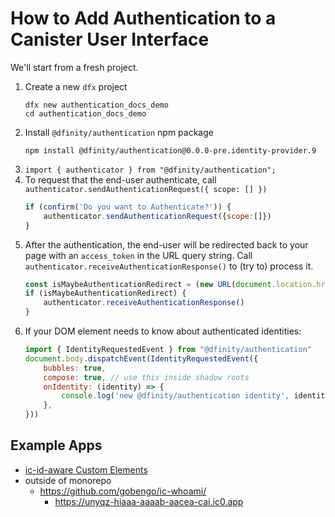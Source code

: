 # How to Add Authentication to a Canister User Interface

We'll start from a fresh project.

1. Create a new `dfx` project
    ```
    dfx new authentication_docs_demo
    cd authentication_docs_demo
    ```
1. Install `@dfinity/authentication` npm package
    ```
    npm install @dfinity/authentication@0.0.0-pre.identity-provider.9
    ```
2. `import { authenticator } from "@dfinity/authentication";`
3. To request that the end-user authenticate, call `authenticator.sendAuthenticationRequest({ scope: [] })`
    ```javascript
    if (confirm('Do you want to Authenticate?')) {
        authenticator.sendAuthenticationRequest({scope:[]})
    }
    ```
4. After the authentication, the end-user will be redirected back to your page with an `access_token` in the URL query string. Call `authenticator.receiveAuthenticationResponse()` to (try to) process it.
    ```javascript
    const isMaybeAuthenticationRedirect = (new URL(document.location.href)).searchParams.has('access_token');
    if (isMaybeAuthenticationRedirect) {
        authenticator.receiveAuthenticationResponse()
    }
    ```
5. If your DOM element needs to know about authenticated identities:
    ```javascript
    import { IdentityRequestedEvent } from "@dfinity/authentication"
    document.body.dispatchEvent(IdentityRequestedEvent({
        bubbles: true,
        compose: true, // use this inside shadow roots
        onIdentity: (identity) => {
            console.log('new @dfinity/authentication identity', identity);
        },
    }))
    ```

## Example Apps

* [ic-id-aware Custom Elements](https://github.com/dfinity/agent-js/tree/identity-provider/2021-01-04/packages/authentication-demo)
* outside of monorepo
    * https://github.com/gobengo/ic-whoami/
        * https://unyqz-hiaaa-aaaab-aacea-cai.ic0.app
